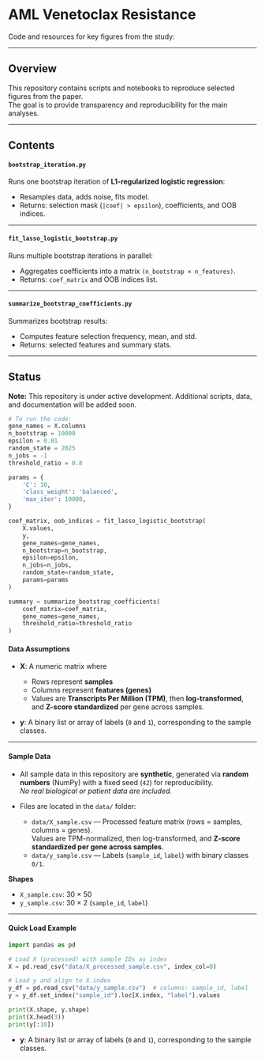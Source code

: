 # AML Venetoclax Resistance

Code and resources for key figures from the study:

---

## Overview
This repository contains scripts and notebooks to reproduce selected figures from the paper.  
The goal is to provide transparency and reproducibility for the main analyses.

---

## Contents

#### `bootstrap_iteration.py`
Runs one bootstrap iteration of **L1-regularized logistic regression**:  
- Resamples data, adds noise, fits model.  
- Returns: selection mask (`|coef| > epsilon`), coefficients, and OOB indices.

---

#### `fit_lasso_logistic_bootstrap.py`
Runs multiple bootstrap iterations in parallel:  
- Aggregates coefficients into a matrix `(n_bootstrap × n_features)`.  
- Returns: `coef_matrix` and OOB indices list.

---

#### `summarize_bootstrap_coefficients.py`
Summarizes bootstrap results:  
- Computes feature selection frequency, mean, and std.  
- Returns: selected features and summary stats.


---

## Status
**Note:** This repository is under active development. Additional scripts, data, and documentation will be added soon.

```python
# To run the code:
gene_names = X.columns
n_bootstrap = 10000
epsilon = 0.01
random_state = 2025
n_jobs = -1
threshold_ratio = 0.8

params = {
    'C': 10,
    'class_weight': 'balanced',
    'max_iter': 10000,
}

coef_matrix, oob_indices = fit_lasso_logistic_bootstrap(
    X.values, 
    y, 
    gene_names=gene_names,        
    n_bootstrap=n_bootstrap,
    epsilon=epsilon,
    n_jobs=n_jobs,               
    random_state=random_state,
    params=params
)

summary = summarize_bootstrap_coefficients(
    coef_matrix=coef_matrix,
    gene_names=gene_names,
    threshold_ratio=threshold_ratio
)
```

#### Data Assumptions

- **X**: A numeric matrix where  
  - Rows represent **samples**  
  - Columns represent **features (genes)**  
  - Values are **Transcripts Per Million (TPM)**, then **log-transformed**, and **Z-score standardized** per gene across samples.

- **y**: A binary list or array of labels (`0` and `1`), corresponding to the sample classes.

---

#### Sample Data

- All sample data in this repository are **synthetic**, generated via **random numbers** (NumPy) with a fixed seed (`42`) for reproducibility.  
  *No real biological or patient data are included.*

- Files are located in the `data/` folder:
  - `data/X_sample.csv` — Processed feature matrix (rows = samples, columns = genes).  
    Values are TPM-normalized, then log-transformed, and **Z-score standardized per gene across samples**.
  - `data/y_sample.csv` — Labels (`sample_id`, `label`) with binary classes `0/1`.

**Shapes**
- `X_sample.csv`: 30 × 50
- `y_sample.csv`: 30 × 2 (`sample_id`, `label`)

---

#### Quick Load Example

```python
import pandas as pd

# Load X (processed) with sample IDs as index
X = pd.read_csv("data/X_processed_sample.csv", index_col=0)

# Load y and align to X.index
y_df = pd.read_csv("data/y_sample.csv")  # columns: sample_id, label
y = y_df.set_index("sample_id").loc[X.index, "label"].values

print(X.shape, y.shape)
print(X.head(3))
print(y[:10])
```

- **y**: A binary list or array of labels (`0` and `1`), corresponding to the sample classes.

